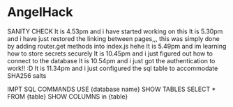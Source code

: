 # AngelHack

SANITY CHECK
It is 4.53pm and i have started working on this
It is 5.30pm and i have just restored the linking between pages,,, this was simply done by adding router.get methods into index.js hehe
It is 5.49pm and im learning how to store secrets securely
It is 10.45pm and i just figured out how to connect to the database
It is 10.54pm and i just got the authentication to work!! :D
It is 11.34pm and i just configured the sql table to accommodate SHA256 salts

IMPT SQL COMMANDS
USE {database name}
SHOW TABLES
SELECT \* FROM {table}
SHOW COLUMNS in {table}
